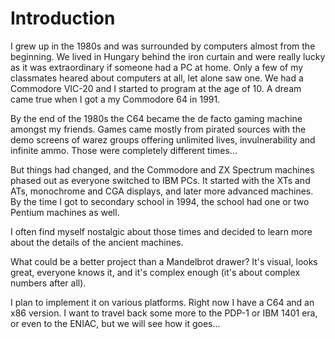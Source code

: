 # Introduction

I grew up in the 1980s and was surrounded by computers almost from the beginning. We lived in Hungary behind the iron curtain and were really lucky as it was extraordinary if someone had a PC at home. Only a few of my classmates heared about computers at all, let alone saw one. We had a Commodore VIC-20 and I started to program at the age of 10. A dream came true when I got a my Commodore 64 in 1991.

By the end of the 1980s the C64 became the de facto gaming machine amongst my friends. Games came mostly from pirated sources with the demo screens of warez groups offering unlimited lives, invulnerability and infinite ammo. Those were completely different times...

But things had changed, and the Commodore and ZX Spectrum machines phased out as everyone switched to IBM PCs. It started with the XTs and ATs, monochrome and CGA displays, and later more advanced machines. By the time I got to secondary school in 1994, the school had one or two Pentium machines as well.

I often find myself nostalgic about those times and decided to learn more about the details of the ancient machines. 

What could be a better project than a Mandelbrot drawer? It's visual, looks great, everyone knows it, and it's complex enough (it's about complex numbers after all).

I plan to implement it on various platforms. Right now I have a C64 and an x86 version. I want to travel back some more to the PDP-1 or IBM 1401 era, or even to the ENIAC, but we will see how it goes...
